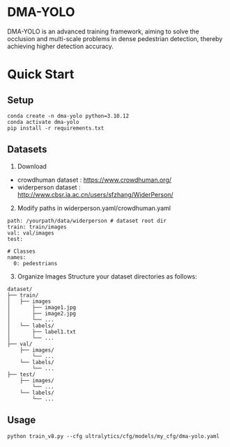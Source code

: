 # DMA-YOLO
DMA-YOLO is an advanced training framework, aiming to solve the occlusion and multi-scale problems in dense pedestrian detection, thereby achieving higher detection accuracy.

# Quick Start
## Setup
```
conda create -n dma-yolo python=3.10.12
conda activate dma-yolo
pip install -r requirements.txt
```
## Datasets
1. Download
- crowdhuman dataset : https://www.crowdhuman.org/
- widerperson dataset : http://www.cbsr.ia.ac.cn/users/sfzhang/WiderPerson/
2. Modify paths in widerperson.yaml/crowdhuman.yaml
```
path: /yourpath/data/widerperson # dataset root dir
train: train/images 
val: val/images
test:  

# Classes
names:
  0: pedestrians
```
3. Organize Images
Structure your dataset directories as follows:
```
dataset/
├── train/
│   ├── images
│       ├── image1.jpg
│       ├── image2.jpg
│       └── ...
│   └── labels/
│       ├── label1.txt
│       └── ...
├── val/
    ├── images/
        └── ...
    └── labels/
        └── ...
├── test/
    ├── images/
        └── ...
    └── labels/
        └── ...
```
## Usage
```
python train_v8.py --cfg ultralytics/cfg/models/my_cfg/dma-yolo.yaml
```





